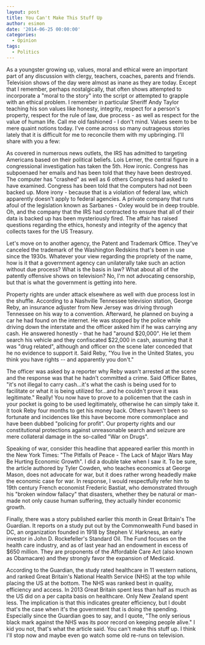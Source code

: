 ```yaml
---
layout: post
title: You Can't Make This Stuff Up
author: esimon
date: '2014-06-25 00:00:00'
categories:
  - Opinion
tags:
  - Politics
---
```

As a youngster growing up, values, moral and ethical were an important part of any discussion with clergy, teachers, coaches, parents and friends. Television shows of the day were almost as inane as they are today. Except that I remember, perhaps nostalgically, that often shows attempted to incorporate a "moral to the story" into the script or attempted to grapple with an ethical problem. I remember in particular Sheriff Andy Taylor teaching his son values like honesty, integrity, respect for a person's property, respect for the rule of law, due process - as well as respect for the value of human life. Call me old fashioned - I don't mind. Values seem to be mere quaint notions today. I've come across so many outrageous stories lately that it is difficult for me to reconcile them with my upbringing. I'll share with you a few:

As covered in numerous news outlets, the IRS has admitted to targeting Americans based on their political beliefs. Lois Lerner, the central figure in a congressional investigation has taken the 5th. How ironic. Congress has subpoenaed her emails and has been told that they have been destroyed. The computer has "crashed" as well as 6 others Congress had asked to have examined. Congress has been told that the computers had not been backed up. More irony - because that is a violation of federal law, which apparently doesn't apply to federal agencies. A private company that runs afoul of the legislation known as Sarbanes - Oxley would be in deep trouble. Oh, and the company that the IRS had contracted to ensure that all of their data is backed up has been mysteriously fired. The affair has raised questions regarding the ethics, honesty and integrity of the agency that collects taxes for the US Treasury. 

Let's move on to another agency, the Patent and Trademark Office. They've canceled the trademark of the Washington Redskins that's been in use since the 1930s. Whatever your view regarding the propriety of the name, how is it that a government agency can unilaterally take such an action without due process? What is the basis in law? What about all of the patently offensive shows on television? No, I'm not advocating censorship, but that is what the government is getting into here. 

Property rights are under attack elsewhere as well with due process lost in the shuffle. According to a Nashville Tennessee television station, George Reby, an insurance adjuster from New Jersey was driving through Tennessee on his way to a convention. Afterward, he planned on buying a car he had found on the internet. He was stopped by the police while driving down the interstate and the officer asked him if he was carrying any cash. He answered honestly - that he had "around $20,000". He let them search his vehicle and they confiscated $22,000 in cash, assuming that it was "drug related", although and officer on the scene later conceded that he no evidence to support it. Said Reby, "You live in the United States, you think you have rights -- and apparently you don't." 

The officer was asked by a reporter why Reby wasn't arrested at the scene and the response was that he hadn't committed a crime. Said Officer Bates, "it's not illegal to carry cash...it's what the cash is being used for to facilitate or what it is being utilized for...and he couldn't prove it was legitimate." Really! You now have to prove to a policemen that the cash in your pocket is going to be used legitimately, otherwise he can simply take it. It took Reby four months to get his money back. Others haven't been so fortunate and incidences like this have become more commonplace and have been dubbed "policing for profit". Our property rights and our constitutional protections against unreasonable search and seizure are mere collateral damage in the so-called "War on Drugs".

Speaking of war, consider this headline that appeared earlier this month in the New York Times: "The Pitfalls of Peace - The Lack of Major Wars May Be Hurting Economic Growth". I did a double take when I saw it. To be sure, the article authored by Tyler Cowden, who teaches economics at George Mason, does not advocate for war, but it does rather wrong headedly make the economic case for war. In response, I would respectfully refer him to 19th century French economist Frederic Bastiat, who demonstrated through his "broken window fallacy" that disasters, whether they be natural or man-made not only cause human suffering, they actually hinder economic growth. 

Finally, there was a story published earlier this month in Great Britain's The Guardian. It reports on a study put out by the Commonwealth Fund based in DC, an organization founded in 1918 by Stephen V. Harkness, an early investor in John D. Rockefeller's Standard Oil. The Fund focuses on the health care industry, and as of last year had an endowment in excess of $650 million. They are proponents of the Affordable Care Act (also known as Obamacare) and they strongly favor the expansion of Medicaid. 

According to the Guardian, the study rated healthcare in 11 western nations, and ranked Great Britain's National Health Service (NHS) at the top while placing the US at the bottom. The NHS was ranked best in quality, efficiency and access. In 2013 Great Britain spent less than half as much as the US did on a per capita basis on healthcare. Only New Zealand spent less. The implication is that this indicates greater efficiency, but I doubt that's the case when it's the government that is doing the spending. Especially since the Guardian goes to say, and I quote, "The only serious black mark against the NHS was its poor record on keeping people alive." I kid you not, that's what the article said. You can't make this stuff up. I think I'll stop now and maybe even go watch some old re-runs on television. 

